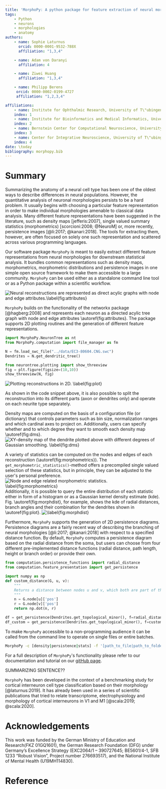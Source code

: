 ```yaml
---
title: 'MorphoPy: A python package for feature extraction of neural morphologies.'
tags:
    - Python
    - neurons
    - morphologies
    - anatomy
authors:
    - name: Sophie Laturnus
      orcid: 0000-0001-9532-788X
      affiliation: "1,3,4"

    - name: Adam von Daranyi
      affiliation: 4

    - name: Ziwei Huang
      affiliation: "1,3,4"

    - name: Philipp Berens
     orcid: 0000-0002-0199-4727
     affiliation: "1,2,3,4"

affiliations:
    - name: Institute for Ophthalmic Research, University of T\"ubingen, Germany
    index: 1
    - name: Institute for Bioinformatics and Medical Informatics, University of T\"ubingen, Germany
    index: 2
    - name: Bernstein Center for Computational Neuroscience, University of T\"ubingen, Germany
    index: 3
    - name: Center for Integrative Neuroscience, University of T\"ubingen, Germany
    index: 4
date: \today
bibliography: morphopy.bib
---
```



# Summary

Summarizing the anatomy of a neural cell type has been one of the oldest ways to describe differences in neural populations.
However, the quantitative analysis of neuronal morphologies persists to be a hard problem. It usually begins with choosing a
particular feature representation in order to make individual morphologies amenable to classical data analysis. Many
different feature representations have been suggested in the literature, such as density maps [jefferis:2007], single valued summary
statistics (morphometrics) [scorcioni:2008; @NeuroM] or, more recently, persistence images [@li:2017; @kanari:2018].
The tools for extracting them, however, are often focused on solely one such representation and scattered across various
programming languages.

Our software package `MorphoPy` is meant to easily extract different feature representations from neural morphologies for
downstream statistical analysis. It bundles common representations such as density maps, morphometrics, morphometric distributions
and persistence images in one simple open source framework to make them accessible to a large community.
`MorphoPy` can be used either as a standalone command line tool or as a Python package within a scientific workflow.

![Neural reconstructions are represented as direct acylic graphs with node and edge attributes.\label{fig:attributes}](./figures/Fig1_attributes_small.png)

`MorphoPy` builds on the functionality of the networkx package [@hagberg:2008] and represents each neuron as a directed
acylic tree graph with node and edge attributes \autoref{fig:attributes}. The package supports 2D plotting routines and the
generation of different feature representations.
```python
import MorphoPy.NeuronTree as nt
from MorphoPy.computation import file_manager as fm

N = fm.load_swc_file("../data/EC3-80604.CNG.swc")
Dendrites = N.get_dendritic_tree()

from neurontree.plotting import show_threeview
fig = plt.figure(figsize=(10,10))
show_threeview(N, fig)
```

![Plotting reconstructions in 2D. \label{fig:plot}](./figures/threeview_dendrites.png)

As shown in the code snippet above, it is also possible to split the reconstruction into its different parts (axon or dendrites only)
and operate on each neurite type separately.

Density maps are computed on the basis of a configuration file (or dictionary) that controls parameters such as bin size,
normalization ranges and which cardinal axes to project on. Additionally, users can specify whether and to which degree
they want to smooth each density map \autoref{fig:dms}.
![XY-density map of the dendrite plotted above with different degrees of Gaussian smoothing. \label{fig:dms}](./figures/density_map_smoothing.png)

A variety of statistics can be computed on the nodes and edges of each reconstruction (\autoref{fig:morphometrics}).
The `get_morphometric_statistics()`-method offers a precompiled single valued selection of these statistics, but in principle,
they can be adjusted to the user's personal preference.
![Node and edge related morphometric statistics. \label{fig:morphometrics}](./figures/fig_morphometrics.png)
Additionally, it is possible to query the entire distribution of each statistic either in form of a histogram or as a
Gaussian kernel density estimate (kde). Fig. \autoref{fig:morphdist}, for example, shows the kde of radial distances, branch angles and their
combination for the dendrites shown in \autoref{fig:plot}.
![\label{fig:morphdist}](./figures/2D_morph_dist.png)

Furthermore, `MorphoPy` supports the generation of 2D persistence diagrams. Persistence diagrams are a fairly recent way of describing
the branching of neural morphologies [@li:2017; @kanari:2018] with respect to a specified distance function. By default,
`MorphoPy` computes a persistence diagram based on the radial distance from the soma, but users can choose from four different
pre-implemented distance functions (radial distance, path length, height or branch order) or provide their own.

```python
from computation.persistence_functions import radial_distance
from computation.feature_presentation import get_persistence

import numpy as np
def custom_distance(G, u, v):
    """
    Returns a distance between nodes u and v, which both are part of the graph given in G.
    """
    n = G.node[u]['pos']
    r = G.node[v]['pos']
    return np.dot(n, r)

df = get_persistence(Dendrites.get_topological_minor(), f=radial_distance)
df_custom = get_persistence(Dendrites.get_topological_minor(), f=custom_distance)
```

To make `MorphoPy` accessible to a non-programming audience it can be called from the command line to operate on
single files or entire batches.
```bash
MorphoPy -c [density|persistence|stats] -f '[path_to_file|path_to_folder]'
```
For a full description of `MorphoPy`'s functionality please refer to our documentation and tutorial on our [gitHub page](https://github.com/berenslab/MorphoPy).

SUMMARIZING SENTENCE??

`MorphoPy` has been developed in the context of a benchmarking study for cortical interneuron cell type classification
based on their morphology [@laturnus:2019]. It has already been used in a series of scientific publications that tried
to relate transcriptome, electrophysiology and morphology of cortical interneurons in V1 and M1 [@scala:2019; @scala:2020].


# Acknowledgements

This work was funded by the German Ministry of Education and Research(FKZ 01GQ1601), the German Research Foundation (DFG)
under Germany’s Excellence Strategy (EXC2064/1 – 390727645; BE5601/4-1, SFB 1233 “Robust Vision”, Project number 276693517),
and the National Institute of Mental Health (U19MH114830).

# Reference